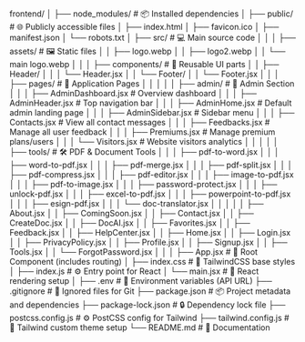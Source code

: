 frontend/
│
├── node_modules/                           # 📦 Installed dependencies
│
├── public/                                 # 🌐 Publicly accessible files
│   ├── index.html
│   ├── favicon.ico
│   ├── manifest.json
│   └── robots.txt
│
├── src/                                    # 💻 Main source code
│   │
│   ├── assets/                             # 🖼️ Static files
│   │   ├── logo.webp
│   │   ├── logo2.webp
│   │   └── main logo.webp
│   │
│   ├── components/                         # 🧩 Reusable UI parts
│   │   ├── Header/
│   │   │   └── Header.jsx
│   │   └── Footer/
│   │       └── Footer.jsx
│   │
│   ├── pages/                              # 📄 Application Pages
│   │   │
│   │   ├── admin/                          # 🧠 Admin Section
│   │   │   ├── AdminDashboard.jsx          # Overview dashboard
│   │   │   ├── AdminHeader.jsx             # Top navigation bar
│   │   │   ├── AdminHome.jsx               # Default admin landing page
│   │   │   ├── AdminSidebar.jsx            # Sidebar menu
│   │   │   ├── Contacts.jsx                # View all contact messages
│   │   │   ├── Feedbacks.jsx               # Manage all user feedback
│   │   │   ├── Premiums.jsx                # Manage premium plans/users
│   │   │   └── Visitors.jsx                # Website visitors analytics
│   │   │
│   │   ├── tools/                          # 🛠️ PDF & Document Tools
│   │   │   ├── pdf-to-word.jsx
│   │   │   ├── word-to-pdf.jsx
│   │   │   ├── pdf-merge.jsx
│   │   │   ├── pdf-split.jsx
│   │   │   ├── pdf-compress.jsx
│   │   │   ├── pdf-editor.jsx
│   │   │   ├── image-to-pdf.jsx
│   │   │   ├── pdf-to-image.jsx
│   │   │   ├── password-protect.jsx
│   │   │   ├── unlock-pdf.jsx
│   │   │   ├── excel-to-pdf.jsx
│   │   │   ├── powerpoint-to-pdf.jsx
│   │   │   ├── esign-pdf.jsx
│   │   │   └── doc-translator.jsx
│   │   │
│   │   ├── About.jsx
│   │   ├── ComingSoon.jsx
│   │   ├── Contact.jsx
│   │   ├── CreateDoc.jsx
│   │   ├── DocAI.jsx
│   │   ├── Favorites.jsx
│   │   ├── Feedback.jsx
│   │   ├── HelpCenter.jsx
│   │   ├── Home.jsx
│   │   ├── Login.jsx
│   │   ├── PrivacyPolicy.jsx
│   │   ├── Profile.jsx
│   │   ├── Signup.jsx
│   │   ├── Tools.jsx
│   │   └── ForgotPassword.jsx
│   │
│   ├── App.jsx                             # 🚀 Root Component (includes routing)
│   ├── index.css                           # 🎨 TailwindCSS base styles
│   ├── index.js                            # ⚙️ Entry point for React
│   └── main.jsx                            # 🔗 React rendering setup
│
├── .env                                    # 🔐 Environment variables (API URL)
├── .gitignore                              # 🚫 Ignored files for Git
├── package.json                            # 📦 Project metadata and dependencies
├── package-lock.json                       # 🔒 Dependency lock file
├── postcss.config.js                       # ⚙️ PostCSS config for Tailwind
├── tailwind.config.js                      # 🎨 Tailwind custom theme setup
└── README.md                               # 📘 Documentation
